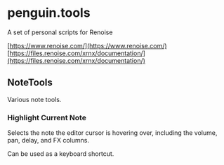 # penguin.tools

A set of personal scripts for Renoise

[https://www.renoise.com/](https://www.renoise.com/)
[https://files.renoise.com/xrnx/documentation/](https://files.renoise.com/xrnx/documentation/)

## NoteTools

Various note tools.

### Highlight Current Note

Selects the note the editor cursor is hovering over, including the volume, pan, delay, and FX columns.

Can be used as a keyboard shortcut.

